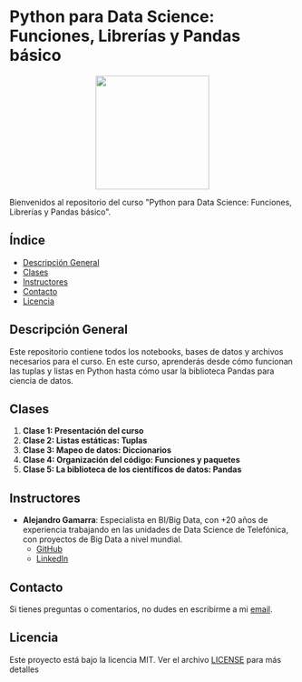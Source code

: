 # Python para Data Science: Funciones, Librerías y Pandas básico

<p align="center">
  <img src="https://www.aluracursos.com/assets/img/imersoes/alura-latam-logo.1686744883.png" width="200">
</p>

Bienvenidos al repositorio del curso "Python para Data Science: Funciones, Librerías y Pandas básico".

## Índice

- [Descripción General](#descripción-general)
- [Clases](#clases)
- [Instructores](#instructores)
- [Contacto](#contacto)
- [Licencia](#licencia)

## Descripción General

Este repositorio contiene todos los notebooks, bases de datos y archivos necesarios para el curso. En este curso, aprenderás desde cómo funcionan las tuplas y listas en Python hasta cómo usar la biblioteca Pandas para ciencia de datos.

## Clases

1. **Clase 1: Presentación del curso**
2. **Clase 2: Listas estáticas: Tuplas**
3. **Clase 3: Mapeo de datos: Diccionarios**
4. **Clase 4: Organización del código: Funciones y paquetes**
5. **Clase 5: La biblioteca de los científicos de datos: Pandas**

## Instructores

- **Alejandro Gamarra**: Especialista en BI/Big Data, con +20 años de experiencia trabajando en las unidades de Data Science de Telefónica, con proyectos de Big Data a nivel mundial.
    - [GitHub](https://github.com/ElProfeAlejo)
    - [LinkedIn](https://www.linkedin.com/in/ElProfeAlejo/)

## Contacto

Si tienes preguntas o comentarios, no dudes en escribirme a mi [email](mailto:contact@thayrov.com).

## Licencia

Este proyecto está bajo la licencia MIT. Ver el archivo [LICENSE](LICENSE) para más detalles
